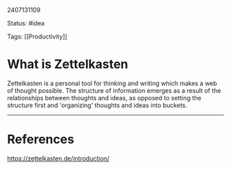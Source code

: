 2407131109

Status: #idea

Tags: [[Productivity]] 

# What is Zettelkasten

Zettelkasten is a personal tool for thinking and writing which makes a web of thought possible. The structure of information emerges as a result of the relationships between thoughts and ideas, as opposed to setting the structure first and 'organizing' thoughts and ideas into buckets.





---
# References
https://zettelkasten.de/introduction/